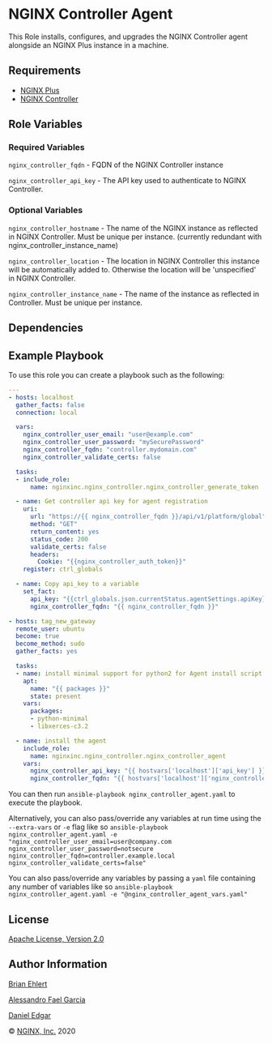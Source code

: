 NGINX Controller Agent
======================

This Role installs, configures, and upgrades the NGINX Controller agent alongside an NGINX Plus instance in a machine.

Requirements
------------

*   [NGINX Plus](https://www.nginx.com/products/nginx/)
*   [NGINX Controller](https://www.nginx.com/products/nginx-controller/)

Role Variables
--------------

### Required Variables

`nginx_controller_fqdn` - FQDN of the NGINX Controller instance

`nginx_controller_api_key` - The API key used to authenticate to NGINX Controller.

### Optional Variables

`nginx_controller_hostname` - The name of the NGINX instance as reflected in NGINX Controller. Must be unique per instance.  (currently redundant with nginx_controller_instance_name)

`nginx_controller_location` - The location in NGINX Controller this instance will be automatically added to. Otherwise the location will be 'unspecified' in NGINX Controller.

`nginx_controller_instance_name` - The name of the instance as reflected in Controller. Must be unique per instance.

Dependencies
------------

Example Playbook
----------------

To use this role you can create a playbook such as the following:

```yaml
---
- hosts: localhost
  gather_facts: false
  connection: local

  vars:
    nginx_controller_user_email: "user@example.com"
    nginx_controller_user_password: "mySecurePassword"
    nginx_controller_fqdn: "controller.mydomain.com"
    nginx_controller_validate_certs: false

  tasks:
  - include_role:
      name: nginxinc.nginx_controller.nginx_controller_generate_token

  - name: Get controller api key for agent registration
    uri:
      url: "https://{{ nginx_controller_fqdn }}/api/v1/platform/global"
      method: "GET"
      return_content: yes
      status_code: 200
      validate_certs: false
      headers:
        Cookie: "{{nginx_controller_auth_token}}"
    register: ctrl_globals

  - name: Copy api_key to a variable
    set_fact:
      api_key: "{{ctrl_globals.json.currentStatus.agentSettings.apiKey}}"
      nginx_controller_fqdn: "{{ nginx_controller_fqdn }}"

- hosts: tag_new_gateway
  remote_user: ubuntu
  become: true
  become_method: sudo
  gather_facts: yes

  tasks:
  - name: install minimal support for python2 for Agent install script
    apt:
      name: "{{ packages }}"
      state: present
    vars:
      packages:
      - python-minimal
      - libxerces-c3.2

  - name: install the agent
    include_role:
      name: nginxinc.nginx_controller.nginx_controller_agent
    vars:
      nginx_controller_api_key: "{{ hostvars['localhost']['api_key'] }}"
      nginx_controller_fqdn: "{{ hostvars['localhost']['nginx_controller_fqdn'] }}"
```

You can then run `ansible-playbook nginx_controller_agent.yaml` to execute the playbook.

Alternatively, you can also pass/override any variables at run time using the `--extra-vars` or `-e` flag like so `ansible-playbook nginx_controller_agent.yaml -e "nginx_controller_user_email=user@company.com nginx_controller_user_password=notsecure nginx_controller_fqdn=controller.example.local nginx_controller_validate_certs=false"`

You can also pass/override any variables by passing a `yaml` file containing any number of variables like so `ansible-playbook nginx_controller_agent.yaml -e "@nginx_controller_agent_vars.yaml"`

License
-------

[Apache License, Version 2.0](./LICENSE)

Author Information
------------------

[Brian Ehlert](https://github.com/brianehlert)

[Alessandro Fael Garcia](https://github.com/alessfg)

[Daniel Edgar](https://github.com/aknot242)

&copy; [NGINX, Inc.](https://www.nginx.com/) 2020
